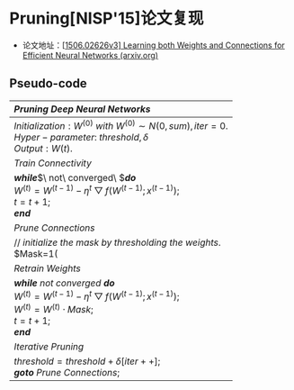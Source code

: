 # Pruning[NISP'15]论文复现

- 论文地址：[[1506.02626v3\] Learning both Weights and Connections for Efficient Neural Networks (arxiv.org)](https://arxiv.org/abs/1506.02626v3)

## Pseudo-code

| $Pruning\ Deep\ Neural\ Networks$                            |
| :----------------------------------------------------------- |
| $Initialization:W^{(0)}\ with\ W^{(0)}\sim N(0, sum),iter=0.$                       <br />$Hyper-parameter:\ threshold, \delta$                                                              <br />$Output:W(t).$ |
| $Train\ Connectivity$                                        |
| ***while***$\ not\ converged\ $***do***                                                                                    <br />        $W^{(t)}=W^{(t-1)}-\eta^{t}\bigtriangledown f(W^{(t-1)};x^{(t-1)});$                                             <br />        $t=t+1;$                                                                                                     <br />***end*** |
| $Prune\ Connections$                                         |
| $//\ initialize\ the\ mask\ by\ thresholding\ the\ weights.$                            <br />$Mask=1(|W|>threshold);$                                                                       <br />$W=W\cdot Mask;$ |
| $Retrain\ Weights$                                           |
| ***while*** $not\ converged$ ***do***                                                                                    <br />        $W^{(t)}=W^{(t-1)}-\eta^{t}\bigtriangledown f(W^{(t-1)};x^{(t-1)});$                                            <br />        $W^{(t)}=W^{(t)}\cdot Mask;$                                                                                <br />        $t=t+1;$                                                                                                      <br />***end*** |
| $Iterative\ Pruning$                                         |
| $threshold=threshold+\delta [iter++];$                                                          <br />***goto*** $Prune\ Connections;$ |
